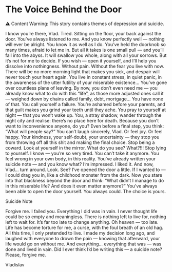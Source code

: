 # The Voice Behind the Door


⚠️ Content Warning:
This story contains themes of depression and suicide.

I know you’re there, Vlad.
Tired.
Sitting on the floor, your back against the door.
You’ve always listened to me.
And you know perfectly well — nothing will ever be alright.
You know it as well as I do.
You’ve held the doorknob so many times, afraid to let me in.
But all it takes is one small pull —
and you’ll fall into the abyss.
It will swallow you whole, along with all your sorrows.
But it’s not for me to decide.
If you wish — open it yourself,
and I’ll help you dissolve into nothingness.
Without pain.
Without the fear you live with now.
There will be no more morning light that makes you sick,
and despair will never touch your heart again.
You live in constant stress,
in quiet panic,
in the awareness of the utter futility of your miserable existence…
You’ve gone over countless plans of leaving.
By now, you don’t even need me —
you already know what to do
with this “life”,
as those more adjusted ones call it —
weighed down by chains called family, debt, mortgage…
You have none of that.
You call yourself a failure.
You’re ashamed before your parents,
and that guilt makes you grind your teeth until they ache.
You pray to yourself at night —
that you won’t wake up.
You, a stray shadow, wander through the night city
and realise: there’s no place here for death.
Because you don’t want to inconvenience anyone, do you?
Even before a final step, you think:
“What will people say?”
You can’t laugh sincerely, Vlad.
Or feel joy.
Or feel happy.
Your kindness,
your self-doubt,
your uncertainty —
they stop you from throwing off all this shit
and making the final choice.
Stop being a coward.
Look at yourself in the mirror.
What do you see? What?!!!
Stop lying to yourself.
I know — you’re so very tired.
You can’t take it anymore.
You feel wrong in your own body, in this reality.
You’ve already written your suicide note —
and you know what?
I’m impressed.
I liked it.
And now, Vlad…
turn around.
Look.
See?
I’ve opened the door a little.
If I wanted to — I could drag you in,
like a childhood monster from the dark.
Now you stare into that blackness beyond the door
and think:
“What didn’t I manage to do in this miserable life?
And does it even matter anymore?”
You’ve always been able to open the door yourself.
You always could.
The choice is yours.



Suicide Note


Forgive me.
I failed you.
Everything I did was in vain.
I never thought life
could be so empty and meaningless.
There is nothing left to live for,
nothing left to wait for.
It’s far too late to change anything.
Oh heaven — too late.
Life has become torture for me,
a curse,
with the foul breath of an old hag.
All this time, I only pretended to live.
I made my decision long ago,
and laughed with everyone to drown the pain —
knowing that afterward,
your life would go on without me.
And everything… everything that was —
was done and lived in vain.
Did I ever think I’d be writing
this — a suicide note?
Please, forgive me.


Vladislav


